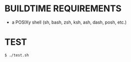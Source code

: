 # BUILDTIME REQUIREMENTS

* a POSIXy shell (sh, bash, zsh, ksh, ash, dash, posh, etc.)

# TEST

```console
$ ./test.sh
```
